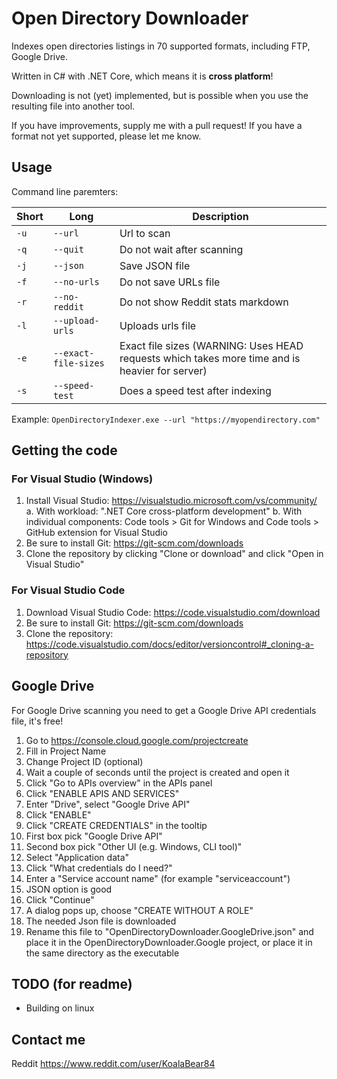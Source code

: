 # Open Directory Downloader
Indexes open directories listings in 70 supported formats, including FTP, Google Drive.

Written in C# with .NET Core, which means it is **cross platform**!

Downloading is not (yet) implemented, but is possible when you use the resulting file into another tool.

If you have improvements, supply me with a pull request! If you have a format not yet supported, please let me know.

## Usage

Command line paremters:

Short | Long | Description
---------|----------|---------
 `-u` | `--url` | Url to scan
 `-q` | `--quit` | Do not wait after scanning
 `-j` | `--json` | Save JSON file
 `-f` | `--no-urls` | Do not save URLs file
 `-r` | `--no-reddit` | Do not show Reddit stats markdown
 `-l` | `--upload-urls` | Uploads urls file
 `-e` | `--exact-file-sizes` | Exact file sizes (WARNING: Uses HEAD requests which takes more time and is heavier for server)
 `-s` | `--speed-test` | Does a speed test after indexing

Example:
`OpenDirectoryIndexer.exe --url "https://myopendirectory.com"`

## Getting the code

### For Visual Studio (Windows)
1. Install Visual Studio: https://visualstudio.microsoft.com/vs/community/
  a. With workload: ".NET Core cross-platform development"
  b. With individual components: Code tools > Git for Windows and Code tools > GitHub extension for Visual Studio
2. Be sure to install Git: https://git-scm.com/downloads
3. Clone the repository by clicking "Clone or download" and click "Open in Visual Studio"

### For Visual Studio Code
1. Download Visual Studio Code: https://code.visualstudio.com/download
2. Be sure to install Git: https://git-scm.com/downloads
3. Clone the repository: https://code.visualstudio.com/docs/editor/versioncontrol#_cloning-a-repository

## Google Drive
For Google Drive scanning you need to get a Google Drive API credentials file, it's free!

1. Go to https://console.cloud.google.com/projectcreate
2. Fill in Project Name
3. Change Project ID (optional)
4. Wait a couple of seconds until the project is created and open it
5. Click "Go to APIs overview" in the APIs panel
6. Click "ENABLE APIS AND SERVICES"
7. Enter "Drive", select "Google Drive API"
8. Click "ENABLE"
9. Click "CREATE CREDENTIALS" in the tooltip
10. First box pick "Google Drive API"
11. Second box pick "Other UI (e.g. Windows, CLI tool)"
12. Select "Application data"
13. Click "What credentials do I need?"
14. Enter a "Service account name" (for example "serviceaccount")
15. JSON option is good
16. Click "Continue"
17. A dialog pops up, choose "CREATE WITHOUT A ROLE"
17. The needed Json file is downloaded
18. Rename this file to "OpenDirectoryDownloader.GoogleDrive.json" and place it in the OpenDirectoryDownloader.Google project, or place it in the same directory as the executable

## TODO (for readme)

* Building on linux

## Contact me

Reddit https://www.reddit.com/user/KoalaBear84